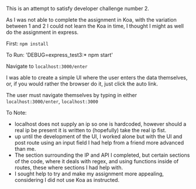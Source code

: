 This is an attempt to satisfy developer challenge number 2.

As I was not able to complete the assignment in Koa, with the variation between 1 and 2 I could not learn the Koa in time, I thought I might as well do the assignment in express.


First: `npm install`

To Run: 'DEBUG=express_test3:* npm start'

Navigate to `localhost:3000/enter`

I was able to create a simple UI where the user enters the data themselves, or, if you would rather the browser do it, just click the auto link.

The user must navigate themselves by typing in either `localhost:3000/enter`, `localhost:3000`

To Note:
- localhost does not supply an ip so one is hardcoded, however should a real ip be present it is written to (hopefully)
take the real ip fist.
- up until the development of the UI, I worked alone but with the UI and post route using an input field I had help from a friend more advanced than me.
- The section surrounding the IP and API I completed, but certain sections of the code, where it deals with regex, and using functions inside of routes, these where sections I had help with.
- I sought help to try and make my assignment more appealing, considering I did not use Koa as instructed.
